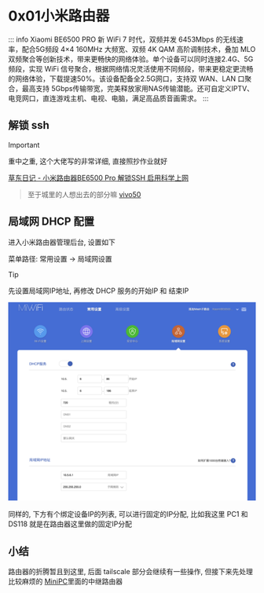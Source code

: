 # 0x01小米路由器

::: info Xiaomi BE6500 PRO
新 WiFi 7 时代，双频并发 6453Mbps 的无线速率，配合5G频段 4×4 160MHz 大频宽、双频 4K QAM 高阶调制技术，叠加 MLO 双频聚合等创新技术，带来更畅快的网络体验。单个设备可以同时连接2.4G、5G频段，实现 WiFi 信号聚合，根据网络情况灵活使用不同频段，带来更稳定更流畅的网络体验，下载提速50%。该设备配备全2.5G网口，支持双 WAN、LAN 口聚合，最高支持 5Gbps传输带宽，完美释放家用NAS传输潜能。还可自定义IPTV、电竞网口，直连游戏主机、电视、电脑，满足高品质音画需求。
:::


## 解锁 ssh 

> [!IMPORTANT]
> 重中之重, 这个大佬写的非常详细, 直接照抄作业就好
> 
> [草东日记 - 小米路由器BE6500 Pro 解锁SSH 启用科学上网](https://www.gaicas.com/xiaomi-be6500-pro.html)

> 至于城里的人想出去的部分嘛 [vivo50](https://1s.bigmeok.me/user#/register?code=9anZDD1O)


## 局域网 DHCP 配置

进入小米路由器管理后台, 设置如下

菜单路径: 常用设置 -> 局域网设置 

> [!TIP]
> 先设置局域网IP地址, 再修改 DHCP 服务的开始IP 和 结束IP

![路由器DHCP设置](/lab/assets/router-dhcp.png)

同样的, 下方有个绑定设备IP的列表, 可以进行固定的IP分配, 比如我这里 PC1 和 DS118 就是在路由器这里做的固定IP分配

## 小结

路由器的折腾暂且到这里, 后面 tailscale 部分会继续有一些操作, 但接下来先处理比较麻烦的 [MiniPC](/lab/minipc)里面的中继路由器

